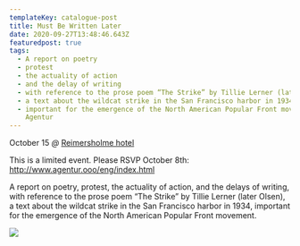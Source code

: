 ```yaml
---
templateKey: catalogue-post
title: Must Be Written Later
date: 2020-09-27T13:48:46.643Z
featuredpost: true
tags:
  - A report on poetry
  - protest
  - the actuality of action
  - and the delay of writing
  - with reference to the prose poem “The Strike” by Tillie Lerner (later Olsen)
  - a text about the wildcat strike in the San Francisco harbor in 1934
  - important for the emergence of the North American Popular Front movement.
    Agentur
---
```

October 15 *@* [Reimersholme hotel](https://reimersholmehotel.se/)

This is a limited event. Please RSVP October 8th: <http://www.agentur.ooo/eng/index.html>

A report on poetry, protest, the actuality of action, and the delays of writing, with reference to the prose poem “The Strike” by Tillie Lerner (later Olsen), a text about the wildcat strike in the San Francisco harbor in 1934, important for the emergence of the North American Popular Front movement.

![](/img/cp_trea1.jpg)